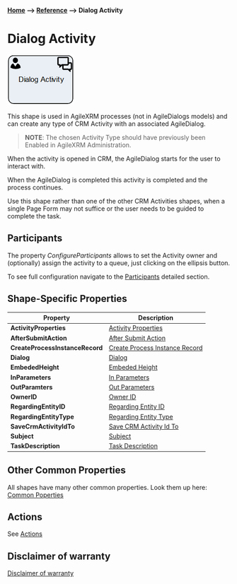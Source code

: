 __[Home](/) --> [Reference](/ref) --> Dialog Activity__

# Dialog Activity

![Dialog Activity](media/DialogActivity.png)

This shape is used in AgileXRM processes (not in AgileDialogs models) and can
create any type of CRM Activity with an associated AgileDialog.

> **NOTE**: The chosen Activity Type should have previously been Enabled in
AgileXRM Administration.

When the activity is opened in CRM, the AgileDialog starts for the user to
interact with.

When the AgileDialog is completed this activity is completed and the process
continues.

Use this shape rather than one of the other CRM Activities shapes, when a single Page
Form may not suffice or the user needs to be guided to complete the task.

## Participants
The property *ConfigureParticipants* allows to set the Activity owner and (optionally) assign the activity to a queue, just clicking on the ellipsis button.

To see full configuration navigate to the [Participants](./common/Participants.md) detailed section.

## Shape-Specific Properties

| Property | Description |
| -------- | ----------- |
| **ActivityProperties**            |[Activity Properties](common/ActivityProperties.md)|
| **AfterSubmitAction**             |[After Submit Action](common/AfterSubmitAction.md)|
| **CreateProcessInstanceRecord**   |[Create Process Instance Record](common/CreateProcessInstanceRecord.md)|
| **Dialog**                        |[Dialog](common/SubProcess.md)|
| **EmbededHeight**                 |[Embeded Height](common/EmbededHeight.md)|
| **InParameters**                  |[In Parameters](common/InParameters.md)|
| **OutParamters**                  |[Out Parameters](common/OutParamters.md)|
| **OwnerID**                       |[Owner ID](common/OwnerID.md)|
| **RegardingEntityID**             |[Regarding Entity ID](common/RegardingEntityID.md)|
| **RegardingEntityType**           |[Regarding Entity Type](common/RegardingEntityType.md)|
| **SaveCrmActivityIdTo**           |[Save CRM Activity Id To](common/SaveCrmActivityIdTo.md)|
| **Subject**                       |[Subject](common/Subject.md)|
| **TaskDescription**               |[Task Description](common/TaskDescription.md)|


## Other Common Properties
All shapes have many other common properties. Look them up here: [Common Poperties](common/README.md)

## Actions
See [Actions](common/Actions.md)

## Disclaimer of warranty

[Disclaimer of warranty](../guides/common/DisclaimerOfWarranty.md)